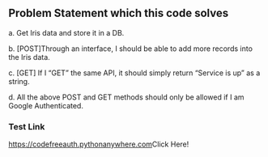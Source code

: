 ## Problem Statement which this code solves

a. Get Iris data and store it in a DB.

b. [POST]Through an interface, I should be able to add more records into the Iris
data.

c. [GET] If I “GET” the same API, it should simply return “Service is up” as a string.

d. All the above POST and GET methods should only be allowed if I am Google
Authenticated.


### Test Link
<https://codefreeauth.pythonanywhere.com>Click Here!
